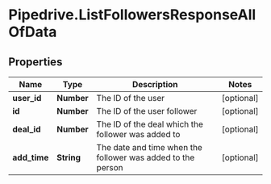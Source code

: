 # Pipedrive.ListFollowersResponseAllOfData

## Properties

Name | Type | Description | Notes
------------ | ------------- | ------------- | -------------
**user_id** | **Number** | The ID of the user | [optional] 
**id** | **Number** | The ID of the user follower | [optional] 
**deal_id** | **Number** | The ID of the deal which the follower was added to | [optional] 
**add_time** | **String** | The date and time when the follower was added to the person | [optional] 


